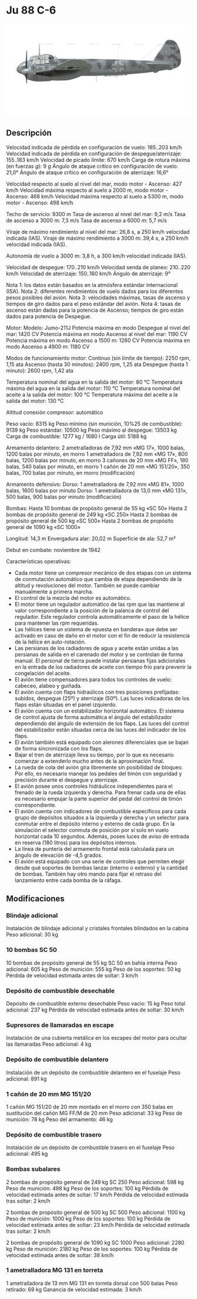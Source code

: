 # Ju 88 C-6

![ju88c6](../images/ju88c6.png)

## Descripción

Velocidad indicada de pérdida en configuración de vuelo: 185..203 km/h
Velocidad indicada de pérdida en configuración de despegue/aterrizaje: 155..183 km/h
Velocidad de picado límite: 670 km/h
Carga de rotura máxima (en fuerzas <i>g</i>): 9 <i>g</i>
Ángulo de ataque crítico en configuración de vuelo: 21,0°
Ángulo de ataque crítico en configuración de aterrizaje: 16,6°

Velocidad respecto al suelo al nivel del mar, modo motor - Ascenso: 427 km/h
Velocidad máxima respecto al suelo a 2000 m, modo motor - Ascenso: 468 km/h
Velocidad máxima respecto al suelo a 5300 m, modo motor - Ascenso: 498 km/h

Techo de servicio: 9300 m
Tasa de ascenso al nivel del mar: 9,2 m/s
Tasa de ascenso a 3000 m: 7,3 m/s
Tasa de ascenso a 6000 m: 5,7 m/s

Viraje de máximo rendimiento al nivel del mar: 26,8 s, a 250 km/h velocidad indicada (IAS).
Viraje de máximo rendimiento a 3000 m: 39,4 s, a 250 km/h velocidad indicada (IAS).

Autonomía de vuelo a 3000 m: 3,8 h, a 300 km/h velocidad indicada (IAS).

Velocidad de despegue: 170..210 km/h
Velocidad senda de planeo: 210..220 km/h
Velocidad de aterrizaje: 150..160 km/h
Ángulo de aterrizaje: 9°

Nota 1: los datos están basados en la atmósfera estándar internacional (ISA).
Nota 2: diferentes rendimientos de vuelo dados para los diferentes pesos posibles del avión.
Nota 3: velocidades máximas, tasas de ascenso y tiempos de giro dados para el peso estándar del avión.
Nota 4: tasas de ascenso están dadas para la potencia de Ascenso; tiempos de giro están dados para potencia de Despegue.

Motor:
Modelo: Jumo-211J
Potencia máxima en modo Despegue al nivel del mar: 1420 CV
Potencia máxima en modo Ascenso al nivel del mar: 1190 CV
Potencia máxima en modo Ascenso a 1500 m: 1260 CV
Potencia máxima en modo Ascenso a 4900 m: 1180 CV

Modos de funcionamiento motor:
Continuo (sin límite de tiempo): 2250 rpm, 1,15 ata
Ascenso (hasta 30 minutos): 2400 rpm, 1,25 ata
Despegue (hasta 1 minuto): 2600 rpm, 1,42 ata

Temperatura nominal del agua en la salida del motor: 80 °C
Temperatura máxima del agua en la salida del motor: 110 °C
Temperatura nominal del aceite a la salida del motor: 100 °C
Temperatura máxima del aceite a la salida del motor: 130 °C

Altitud conexión compresor: automático 

Peso vacío: 8315 kg
Peso mínimo (sin munición, 10%25 de combustible): 9139 kg
Peso estándar: 10500 kg
Peso máximo al despegue: 13503 kg
Carga de combustible: 1277 kg / 1680 l
Carga útil: 5188 kg

Armamento delantero:
2 ametralladoras de 7,92 mm «MG 17», 1000 balas, 1200 balas por minuto, en morro
1 ametralladora de 7,92 mm «MG 17», 800 balas, 1200 balas por minuto, en morro
3 cañones de 20 mm «MG FF», 180 balas, 540 balas por minuto, en morro
1 cañón de 20 mm «MG 151/20», 350 balas, 700 balas por minuto, en morro (modificación)

Armamento defensivo:
Dorso: 1 ametralladora de 7,92 mm «MG 81», 1000 balas, 1600 balas por minuto
Dorso: 1 ametralladora de 13,0 mm «MG 131», 500 balas, 900 balas por minuto (modificación)

Bombas:
Hasta 10 bombas de propósito general de 55 kg «SC 50»
Hasta 2 bombas de propósito general de 249 kg «SC 250»
Hasta 2 bombas de propósito general de 500 kg «SC 500»
Hasta 2 bombas de propósito general de 1090 kg «SC 1000»

Longitud: 14,3 m
Envergadura alar: 20,02 m
Superficie de ala: 52,7 m²

Debut en combate: noviembre de 1942

Características operativas:
- Cada motor tiene un compresor mecánico de dos etapas con un sistema de conmutación automático que cambia de etapa dependiendo de la altitud y revoluciones del motor. También se puede cambiar manualmente a primera marcha.
- El control de la mezcla del motor es automático.
- El motor tiene un regulador automático de las rpm que las mantiene al valor correspondiente a la posición de la palanca de control del regulador. Este regulador controla automáticamente el paso de la hélice para mantener las rpm requeridas.
- Las hélices tiene un sistema de «puesta en bandera» que debe ser activado en caso de daño en el motor con el fin de reducir la resistencia de la hélice en auto-rotación.
- Las persianas de los radiadores de agua y aceite están unidas a las persianas de salida en el carenado del motor y se controlan de forma manual. El personal de tierra puede instalar persianas fijas adicionales en la entrada de los radiadores de aceite con tiempo frío para prevenir la congelación del aceite.
- El avión tiene compensadores para todos los controles de vuelo: cabeceo, alabeo y guiñada.
- El avión cuenta con flaps hidraúlicos con tres posiciones prefijadas: subidos, despegue (25º) y aterrizaje (50º). Las luces indicadoras de los flaps están situadas en el panel izquierdo.
- El avión cuenta con un estabilizador horizontal automático. El sistema de control ajusta de forma automática el ángulo del estabilizador dependiendo del ángulo de extensión de los flaps. Las luces del control del estabilizador están situadas cerca de las luces del indicador de los flaps.
- El avión también está equipado con alerones diferenciales que se bajan de forma sincronizada con los flaps.
- Bajar el tren de aterrizaje lleva su tiempo, por lo que es necesario comenzar a extenderlo mucho antes de la aproximación final.
- La rueda de cola del avión gira libremente sin posibilidad de bloqueo. Por ello, es necesario manejar los pedales del timón con seguridad y precisión durante el despegue y aterrizaje.
- El avión posee unos controles hidráulicos independientes para el frenado de la rueda izquierda y derecha. Para frenar cada una de ellas es necesario empujar la parte superior del pedal del control de timón correspondiente.
- El avión cuenta con indicadores de combustible específicos para cada grupo de depósitos situados a la izquierda y derecha y un selector para conmutar entre el depósito interno y externo de cada grupo. En la simulación el selector conmuta de posición por sí solo en vuelo horizontal cada 10 segundos. Además, posee luces de aviso de entrada en reserva (180 litros) para los depósitos internos.
- La línea de puntería del armamento frontal está calculada para un ángulo de elevación de -4,5 grados.
- El avión está equipado con una serie de controles que permiten elegir desde qué soportes de bombas lanzar (interno o externo) y la cantidad de bombas. También hay otro mando para fijar el retraso del lanzamiento entre cada bomba de la ráfaga.

## Modificaciones


### Blindaje adicional

Instalación de blindaje adicional y cristales frontales blindados en la cabina
Peso adicional: 30 kg


### 10 bombas SC 50

10 bombas de propósito general de 55 kg SC 50 en bahía interna
Peso adicional: 605 kg
Peso de munición: 555 kg
Peso de los soportes: 50 kg
Pérdida de velocidad estimada antes de soltar: 3 km/h


### Depósito de combustible desechable

Depósito de combustible externo desechable
Peso vacío: 15 kg
Peso total adicional: 237 kg
Pérdida de velocidad estimada antes de soltar: 30 km/h


### Supresores de llamaradas en escape

Instalación de una cubierta metálica en los escapes del motor para ocultar las llamaradas
Peso adicional: 4 kg


### Depósito de combustible delantero

Instalación de un depósito de combustible delantero en el fuselaje
Peso adicional: 891 kg


### 1 cañón de 20 mm MG 151/20

1 cañón MG 151/20 de 20 mm montado en el morro con 350 balas en sustitución del cañón MG FF/M de 20 mm
Peso adicional: 33 kg
Peso de munición: 78 kg
Peso del armamento: 46 kg


### Depósito de combustible trasero

Instalación de un depósito de combustible trasero en el fuselaje
Peso adicional: 495 kg


### Bombas subalares

2 bombas de propósito general de 249 kg SC 250
Peso adicional: 598 kg
Peso de munición: 498 kg
Peso de los soportes: 100 kg
Pérdida de velocidad estimada antes de soltar: 17 km/h
Pérdida de velocidad estimada tras soltar: 2 km/h

2 bombas de propósito general de 500 kg SC 500
Peso adicional: 1100 kg
Peso de munición: 1000 kg
Peso de los soportes: 100 kg
Pérdida de velocidad estimada antes de soltar: 23 km/h
Pérdida de velocidad estimada tras soltar: 2 km/h

2 bombas de propósito general de 1090 kg SC 1000
Peso adicional: 2280 kg
Peso de munición: 2180 kg
Peso de los soportes: 100 kg
Pérdida de velocidad estimada antes de soltar: 38 km/h


### 1 ametralladora MG 131 en torreta

1 ametralladora de 13 mm MG 131 en torreta dorsal con 500 balas
Peso retirado: 69 kg
Ganancia de velocidad estimada: 3 km/h